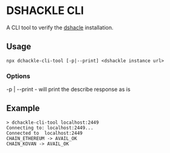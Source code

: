 # DSHACKLE CLI

A CLI tool to verify the [dshacle](https://github.com/emeraldpay/dshackle) installation.

## Usage
```
npx dchackle-cli-tool [-p|--print] <dshackle instance url>
```

### Options
-p | --print - will print the describe response as is

## Example

```
> dchackle-cli-tool localhost:2449
Connecting to: localhost:2449...
Connected to  localhost:2449
CHAIN_ETHEREUM -> AVAIL_OK
CHAIN_KOVAN -> AVAIL_OK
```